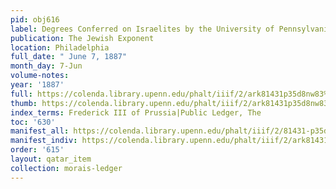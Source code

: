 ```yaml
---
pid: obj616
label: Degrees Conferred on Israelites by the University of Pennsylvania.
publication: The Jewish Exponent
location: Philadelphia
full_date: " June 7, 1887"
month_day: 7-Jun
volume-notes:
year: '1887'
full: https://colenda.library.upenn.edu/phalt/iiif/2/ark81431p35d8nw83%2FSHA256E-s6842889--2014daa8a899c122d4137865d7305dd03c0976bb249eb84490a270e9dde57bb8.jpeg/full/3500,/0/default.jpg
thumb: https://colenda.library.upenn.edu/phalt/iiif/2/ark81431p35d8nw83%2FSHA256E-s6842889--2014daa8a899c122d4137865d7305dd03c0976bb249eb84490a270e9dde57bb8.jpeg/full/!200,200/0/default.jpg
index_terms: Frederick III of Prussia|Public Ledger, The
toc: '630'
manifest_all: https://colenda.library.upenn.edu/phalt/iiif/2/81431-p35d8nw83/manifest
manifest_indiv: https://colenda.library.upenn.edu/phalt/iiif/2/ark81431p35d8nw83%2FSHA256E-s6842889--2014daa8a899c122d4137865d7305dd03c0976bb249eb84490a270e9dde57bb8.jpeg
order: '615'
layout: qatar_item
collection: morais-ledger
---
```

